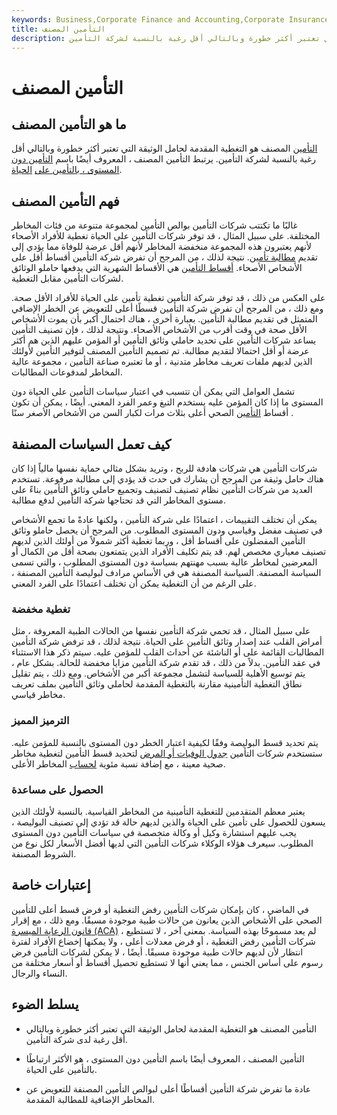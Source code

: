 ```yaml
---
keywords: Business,Corporate Finance and Accounting,Corporate Insurance
title: التأمين المصنف
description: التأمين المصنف هو التغطية المقدمة لحامل الوثيقة التي تعتبر أكثر خطورة وبالتالي أقل رغبة بالنسبة لشركة التأمين.
---
```


# التأمين المصنف
## ما هو التأمين المصنف

[التأمين](/insurance) المصنف هو التغطية المقدمة لحامل الوثيقة التي تعتبر أكثر خطورة وبالتالي أقل رغبة بالنسبة لشركة التأمين. يرتبط التأمين المصنف ، المعروف أيضًا باسم [التأمين دون المستوى ، بالتأمين على](/substandard-insurance) [الحياة](/lifeinsurance).

## فهم التأمين المصنف

غالبًا ما تكتتب شركات التأمين بوالص التأمين لمجموعة متنوعة من فئات المخاطر المختلفة. على سبيل المثال ، قد توفر شركات التأمين على الحياة تغطية للأفراد الأصحاء لأنهم يعتبرون هذه المجموعة منخفضة المخاطر لأنهم أقل عرضة للوفاة مما يؤدي إلى تقديم [مطالبة تأمين](/insurance_claim). نتيجة لذلك ، من المرجح أن تفرض شركة التأمين أقساط أقل على الأشخاص الأصحاء. [أقساط التأمين](/insurance-premium) هي الأقساط الشهرية التي يدفعها حاملو الوثائق لشركات التأمين مقابل التغطية.

على العكس من ذلك ، قد توفر شركة التأمين تغطية تأمين على الحياة للأفراد الأقل صحة. ومع ذلك ، من المرجح أن تفرض شركة التأمين قسطًا أعلى للتعويض عن الخطر الإضافي المتمثل في تقديم مطالبة التأمين. بعبارة أخرى ، هناك احتمال أكبر بأن يموت الأشخاص الأقل صحة في وقت أقرب من الأشخاص الأصحاء. ونتيجة لذلك ، فإن تصنيف التأمين يساعد شركات التأمين على تحديد حاملي وثائق التأمين أو المؤمن عليهم الذين هم أكثر عرضة أو أقل احتمالا لتقديم مطالبة. تم تصميم التأمين المصنف لتوفير التأمين لأولئك الذين لديهم ملفات تعريف مخاطر متدنية ، أو ما تعتبره صناعة التأمين ، مجموعة عالية المخاطر لمدفوعات المطالبات.

تشمل العوامل التي يمكن أن تتسبب في اعتبار سياسات التأمين على الحياة دون المستوى ما إذا كان المؤمن عليه يستخدم التبغ وعمر الفرد المعني. أيضًا ، يمكن أن تكون أقساط [التأمين](/healthinsurance) الصحي أعلى بثلاث مرات لكبار السن من الأشخاص الأصغر سنًا .

## كيف تعمل السياسات المصنفة

شركات التأمين هي شركات هادفة للربح ، وتريد بشكل مثالي حماية نفسها مالياً إذا كان هناك حامل وثيقة من المرجح أن يشارك في حدث قد يؤدي إلى مطالبة مرفوعة. تستخدم العديد من شركات التأمين نظام تصنيف لتصنيف وتجميع حاملي وثائق التأمين بناءً على مستوى المخاطر التي قد تحتاجها شركة التأمين لدفع مطالبة.

يمكن أن تختلف التقييمات ، اعتمادًا على شركة التأمين ، ولكنها عادةً ما تجمع الأشخاص في تصنيف مفضل وقياسي ودون المستوى المطلوب. من المرجح أن يحصل حاملو وثائق التأمين المفضلون على أقساط أقل ، وربما تغطية أكثر شمولاً من أولئك الذين لديهم تصنيف معياري مخصص لهم. قد يتم تكليف الأفراد الذين يتمتعون بصحة أقل من الكمال أو المعرضين لمخاطر عالية بسبب مهنتهم بسياسة دون المستوى المطلوب ، والتي تسمى السياسة المصنفة. السياسة المصنفة هي في الأساس مرادف لبوليصة التأمين المصنفة ، على الرغم من أن التغطية يمكن أن تختلف اعتمادًا على الفرد المعني.

### تغطية مخفضة

على سبيل المثال ، قد تحمي شركة التأمين نفسها من الحالات الطبية المعروفة ، مثل أمراض القلب عند إصدار وثائق التأمين على الحياة. نتيجة لذلك ، قد ترفض شركة التأمين المطالبات القائمة على أو الناشئة عن أحداث القلب للمؤمن عليه. سيتم ذكر هذا الاستثناء في عقد التأمين. بدلاً من ذلك ، قد تقدم شركة التأمين مزايا مخفضة للحالة. بشكل عام ، يتم توسيع الأهلية للسياسة لتشمل مجموعة أكبر من الأشخاص. ومع ذلك ، يتم تقليل نطاق التغطية التأمينية مقارنة بالتغطية المقدمة لحاملي وثائق التأمين بملف تعريف مخاطر قياسي.

### الترميز المميز

يتم تحديد قسط البوليصة وفقًا لكيفية اعتبار الخطر دون المستوى بالنسبة للمؤمن عليه. ستستخدم شركات التأمين [جدول الوفيات أو المرض](/mortality-table) لتحديد قسط التأمين لتغطية مخاطر صحية معينة ، مع إضافة نسبة مئوية [لحساب](/markup) المخاطر الأعلى.

### الحصول على مساعدة

يعتبر معظم المتقدمين للتغطية التأمينية من المخاطر القياسية. بالنسبة لأولئك الذين يسعون للحصول على تأمين على الحياة والذين لديهم حالة قد تؤدي إلى تصنيف البوليصة ، يجب عليهم استشارة وكيل أو وكالة متخصصة في سياسات التأمين دون المستوى المطلوب. سيعرف هؤلاء الوكلاء شركات التأمين التي لديها أفضل الأسعار لكل نوع من الشروط المصنفة.

## إعتبارات خاصة

في الماضي ، كان بإمكان شركات التأمين رفض التغطية أو فرض قسط أعلى للتأمين الصحي على الأشخاص الذين يعانون من حالات طبية موجودة مسبقًا. ومع ذلك ، مع إقرار [قانون الرعاية الميسرة (ACA)](/affordable-care-act) ، لم يعد مسموحًا بهذه السياسة. بمعنى آخر ، لا تستطيع شركات التأمين رفض التغطية ، أو فرض معدلات أعلى ، ولا يمكنها إخضاع الأفراد لفترة انتظار لأن لديهم حالات طبية موجودة مسبقًا. أيضًا ، لا يمكن لشركات التأمين فرض رسوم على أساس الجنس ، مما يعني أنها لا تستطيع تحصيل أقساط أو أسعار مختلفة من النساء والرجال.

## يسلط الضوء

- التأمين المصنف هو التغطية المقدمة لحامل الوثيقة التي تعتبر أكثر خطورة وبالتالي أقل رغبة لدى شركة التأمين.

- التأمين المصنف ، المعروف أيضًا باسم التأمين دون المستوى ، هو الأكثر ارتباطًا بالتأمين على الحياة.

- عادة ما تفرض شركة التأمين أقساطًا أعلى لبوالص التأمين المصنفة للتعويض عن المخاطر الإضافية للمطالبة المقدمة.

